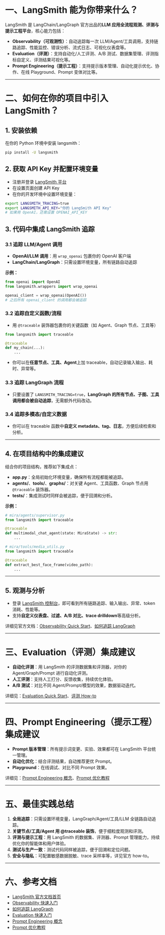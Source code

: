 
# 一、LangSmith 能为你带来什么？

LangSmith 是 LangChain/LangGraph 官方出品的**LLM 应用全流程观测、评测与提示工程平台**，核心能力包括：

- **Observability（可观测性）**：自动追踪每一次 LLM/Agent/工具调用，支持链路追踪、性能监控、错误分析、流式日志、可视化仪表盘等。
- **Evaluation（评测）**：支持自动化/人工评测、A/B 测试、数据集管理、评测指标自定义、评测结果可视化等。
- **Prompt Engineering（提示工程）**：支持提示版本管理、自动化提示优化、协作、在线 Playground、Prompt 变体对比等。

---

# 二、如何在你的项目中引入 LangSmith？

## 1. 安装依赖

在你的 Python 环境中安装 langsmith：

```bash
pip install -U langsmith
```

## 2. 获取 API Key 并配置环境变量

- 注册并登录 [LangSmith 平台](https://smith.langchain.com/)
- 在设置页面创建 API Key
- 在你的开发环境中设置环境变量：

```bash
export LANGSMITH_TRACING=true
export LANGSMITH_API_KEY="你的 LangSmith API Key"
# 如果用 OpenAI，还需设置 OPENAI_API_KEY
```

## 3. 代码中集成 LangSmith 追踪

### 3.1 追踪 LLM/Agent 调用

- **OpenAI/LLM 调用**：用 `wrap_openai` 包裹你的 OpenAI 客户端
- **LangChain/LangGraph**：只需设置环境变量，所有链路自动追踪

**示例：**

```python
from openai import OpenAI
from langsmith.wrappers import wrap_openai

openai_client = wrap_openai(OpenAI())
# 之后所有 openai_client 的调用都会被追踪
```

### 3.2 追踪自定义函数/流程

- 用 `@traceable` 装饰器包裹你的关键函数（如 Agent、Graph 节点、工具等）

```python
from langsmith import traceable

@traceable
def my_chain(...):
    ...
```

- 你可以在**任意节点、工具、Agent**上加 traceable，自动记录输入输出、耗时、异常等。

### 3.3 追踪 LangGraph 流程

- 只要设置了 `LANGSMITH_TRACING=true`，**LangGraph 的所有节点、子图、工具调用都会被自动追踪**，无需额外代码改动。

### 3.4 追踪多模态/自定义数据

- 你可以在 traceable 函数中**自定义 metadata、tag、日志**，方便后续检索和分析。

---

## 4. 在项目结构中的集成建议

结合你的项目结构，推荐如下集成点：

- **app.py**：全局初始化环境变量，确保所有流程都能被追踪。
- **agents/**、**tools/**、**graphs/**：对关键 Agent、工具函数、Graph 节点用 `@traceable` 装饰器。
- **tests/**：集成测试时同样会被追踪，便于回溯和分析。

**示例：**

```python
# mira/agents/supervisor.py
from langsmith import traceable

@traceable
def multimodal_chat_agent(state: MiraState) -> str:
    ...
```

```python
# mira/tools/media_utils.py
from langsmith import traceable

@traceable
def extract_best_face_frame(video_path):
    ...
```

---

## 5. 观测与分析

- 登录 [LangSmith 控制台](https://smith.langchain.com/)，即可看到所有链路追踪、输入输出、异常、token 消耗、性能等。
- 支持**自定义仪表盘、过滤、A/B 对比、trace drilldown**等高级分析。

详细见官方文档：[Observability Quick Start](https://docs.smith.langchain.com/observability)、[如何追踪 LangGraph](https://docs.smith.langchain.com/observability/how_to_guides/trace_with_langgraph/)

---

# 三、Evaluation（评测）集成建议

- **自动化评测**：用 LangSmith 的评测数据集和评测器，对你的 Agent/Graph/Prompt 进行自动化评测。
- **人工评测**：支持人工打分、反馈收集，持续优化体验。
- **A/B 测试**：对比不同 Agent/Prompt/模型的效果，数据驱动迭代。

详细见：[Evaluation Quick Start](https://docs.smith.langchain.com/evaluation)、[评测 How-to](https://docs.smith.langchain.com/evaluation/how_to_guides/)

---

# 四、Prompt Engineering（提示工程）集成建议

- **Prompt 版本管理**：所有提示词变更、实验、效果都可在 LangSmith 平台统一管理。
- **自动化优化**：结合评测结果，自动推荐更优 Prompt。
- **Playground**：在线调试、对比不同 Prompt 效果。

详细见：[Prompt Engineering 概念](https://docs.smith.langchain.com/prompt_engineering/concepts)、[Prompt 优化教程](https://docs.smith.langchain.com/prompt_engineering/tutorials/optimize_classifier)

---

# 五、最佳实践总结

1. **全局追踪**：只需设置环境变量，LangGraph/Agent/工具/LLM 全链路自动追踪。
2. **关键节点/工具/Agent 用 @traceable 装饰**，便于细粒度观测和评测。
3. **评测与提示工程**：用 LangSmith 的数据集、评测器、Prompt 管理能力，持续优化你的智能体和用户体验。
4. **测试与生产一致**：测试代码同样被追踪，便于回溯和定位问题。
5. **安全与隐私**：可配置敏感数据脱敏、trace 采样率等，详见官方 how-to。

---

# 六、参考文档

- [LangSmith 官方文档首页](https://docs.smith.langchain.com/)
- [Observability 快速入门](https://docs.smith.langchain.com/observability)
- [如何追踪 LangGraph](https://docs.smith.langchain.com/observability/how_to_guides/trace_with_langgraph/)
- [Evaluation 快速入门](https://docs.smith.langchain.com/evaluation)
- [Prompt Engineering 概念](https://docs.smith.langchain.com/prompt_engineering/concepts)
- [Prompt 优化教程](https://docs.smith.langchain.com/prompt_engineering/tutorials/optimize_classifier)
